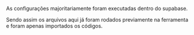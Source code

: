 As configurações majoritariamente foram executadas dentro do supabase.

Sendo assim os arquivos aqui já foram rodados previamente na ferramenta e foram apenas importados os códigos.
